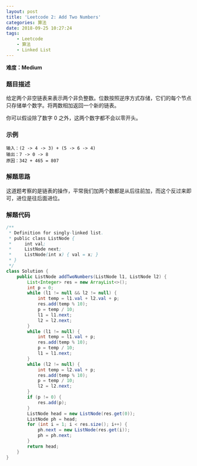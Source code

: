 ```yaml
---
layout: post
title: 'Leetcode 2: Add Two Numbers'
categories: 算法
date: 2018-09-25 10:27:24
tags:
    - Leetcode
    - 算法
    - Linked List
---
```

**难度：Medium**
### 题目描述
给定两个非空链表来表示两个非负整数。位数按照逆序方式存储，它们的每个节点只存储单个数字。将两数相加返回一个新的链表。

你可以假设除了数字 0 之外，这两个数字都不会以零开头。

<!--more-->

### 示例
```shell
输入：(2 -> 4 -> 3) + (5 -> 6 -> 4)
输出：7 -> 0 -> 8
原因：342 + 465 = 807
```

### 解题思路
这道题考察的是链表的操作，平常我们加两个数都是从后往前加，而这个反过来即可，进位是往后面进位。

### 解题代码
```Java
/**
 * Definition for singly-linked list.
 * public class ListNode {
 *     int val;
 *     ListNode next;
 *     ListNode(int x) { val = x; }
 * }
 */
class Solution {
    public ListNode addTwoNumbers(ListNode l1, ListNode l2) {
        List<Integer> res = new ArrayList<>();
        int p = 0;
        while (l1 != null && l2 != null) {
            int temp = l1.val + l2.val + p;
            res.add(temp % 10);
            p = temp / 10;
            l1 = l1.next;
            l2 = l2.next;
        }
        while (l1 != null) {
            int temp = l1.val + p;
            res.add(temp % 10);
            p = temp / 10;
            l1 = l1.next;
        }
        while (l2 != null) {
            int temp = l2.val + p;
            res.add(temp % 10);
            p = temp / 10;
            l2 = l2.next;
        }
        if (p != 0) {
            res.add(p);
        }
        ListNode head = new ListNode(res.get(0));
        ListNode ph = head;
        for (int i = 1; i < res.size(); i++) {
            ph.next = new ListNode(res.get(i));
            ph = ph.next;
        }
        return head;
    }
}
```
